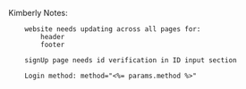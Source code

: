 Kimberly Notes:

        website needs updating across all pages for:
            header
            footer

        signUp page needs id verification in ID input section

        Login method: method="<%= params.method %>"
